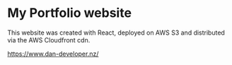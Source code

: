 # My Portfolio website

This website was created with React, deployed on AWS S3 and distributed via the AWS Cloudfront cdn.

https://www.dan-developer.nz/
